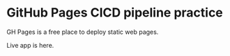 # GitHub Pages CICD pipeline practice

GH Pages is a free place to deploy static web pages.

Live app is here.